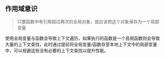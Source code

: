 ## 作用域意识

> 只要函数中有引用超过两次的全局对象，就应该把这个对象保存为一个局部变量

使用全局变量与函数会导致上下文遍历，如果执行的函数是一个高频函数则会导致大量的上下文查找，此时通过提前将全局变量/函数存至本地上下文中的局部变量中，可以规避这些没有必要的上下文查找以提升性能。

## 
